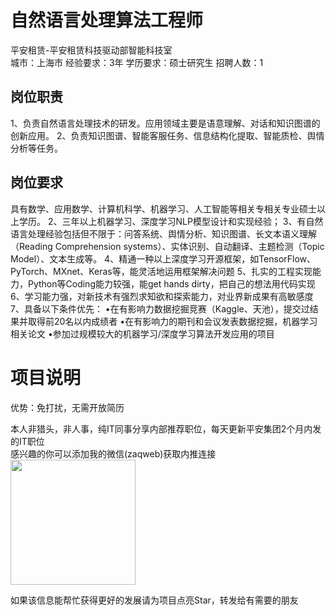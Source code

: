 # 自然语言处理算法工程师
平安租赁-平安租赁科技驱动部智能科技室  
城市：上海市 经验要求：3年 学历要求：硕士研究生  招聘人数：1

## 岗位职责
1、负责自然语言处理技术的研发。应用领域主要是语意理解、对话和知识图谱的创新应用。
 2、负责知识图谱、智能客服任务、信息结构化提取、智能质检、舆情分析等任务。

## 岗位要求
具有数学、应用数学、计算机科学、机器学习、人工智能等相关专相关专业硕士以上学历。
 2、三年以上机器学习、深度学习NLP模型设计和实现经验；
 3、有自然语言处理经验包括但不限于：问答系统、舆情分析、知识图谱、长文本语义理解（Reading Comprehension systems）、实体识别、自动翻译、主题检测（Topic Model）、文本生成等。
 4、精通一种以上深度学习开源框架，如TensorFlow、PyTorch、MXnet、Keras等，能灵活地运用框架解决问题
 5、扎实的工程实现能力，Python等Coding能力较强，能get hands dirty，把自己的想法用代码实现
 6、学习能力强，对新技术有强烈求知欲和探索能力，对业界新成果有高敏感度
 7、具备以下条件优先：
 •在有影响力数据挖掘竞赛（Kaggle、天池），提交过结果并取得前20名以内成绩者
 •在有影响力的期刊和会议发表数据挖掘，机器学习相关论文
 •参加过规模较大的机器学习/深度学习算法开发应用的项目

# 项目说明

优势：免打扰，无需开放简历

本人非猎头，非人事，纯IT同事分享内部推荐职位，每天更新平安集团2个月内发的IT职位  
感兴趣的你可以添加我的微信(zaqweb)获取内推连接  
<img src="https://github.com/zaqweb/PA-IT-JOBS/blob/master/WechatICode.jpeg"  height="200" width="200">

如果该信息能帮忙获得更好的发展请为项目点亮Star，转发给有需要的朋友




